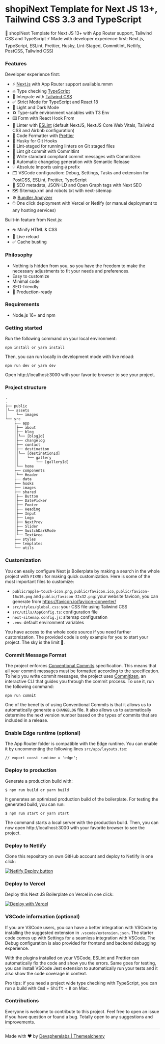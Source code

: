 # shopiNext Template for Next JS 13+, Tailwind CSS 3.3 and TypeScript

🚀 shopiNext Template for Next JS 13+ with App Router support, Tailwind CSS and TypeScript ⚡️ Made with developer 
experience first: Next.js, TypeScript, ESLint, Prettier, Husky, Lint-Staged, Commitlint, Netlify, PostCSS, Tailwind CSS)

### Features

Developer experience first:

- ⚡ [Next.js](https://nextjs.org) with App Router support available.mmm
- 🔥 Type checking [TypeScript](https://www.typescriptlang.org)
- 💎 Integrate with [Tailwind CSS](https://tailwindcss.com)
- ✅ Strict Mode for TypeScript and React 18
- 🌈 Light and Dark Mode 
- ♻️ Type-safe environment variables with T3 Env
- ⌨️ Form with React Hook From
- 📏 Linter with [ESLint](https://eslint.org) (default NextJS, NextJS Core Web Vitals, Tailwind CSS and Airbnb configuration)
- 💖 Code Formatter with [Prettier](https://prettier.io)
- 🦊 Husky for Git Hooks
- 🚫 Lint-staged for running linters on Git staged files
- 🚓 Lint git commit with Commitlint
- 📓 Write standard compliant commit messages with Commitizen
- 🎁 Automatic changelog generation with Semantic Release
- 💡 Absolute Imports using `@` prefix
- 🗂 VSCode configuration: Debug, Settings, Tasks and extension for PostCSS, ESLint, Prettier, TypeScript
- 🤖 SEO metadata, JSON-LD and Open Graph tags with Next SEO
- 🗺️ Sitemap.xml and robots.txt with next-sitemap
- ⚙️ [Bundler Analyzer](https://www.npmjs.com/package/@next/bundle-analyzer)
- 🖱️ One click deployment with Vercel or Netlify (or manual deployment to any hosting services)

Built-in feature from Next.js:
- ☕ Minify HTML & CSS
- 💨 Live reload
- ✅ Cache busting

### Philosophy

- Nothing is hidden from you, so you have the freedom to make the necessary adjustments to fit your needs and preferences.
- Easy to customize
- Minimal code
- SEO-friendly
- 🚀 Production-ready

### Requirements

- Node.js 16+ and npm

### Getting started

Run the following command on your local environment:

```shell
npm install or yarn install
```

Then, you can run locally in development mode with live reload:

```shell
npm run dev or yarn dev
```

Open http://localhost:3000 with your favorite browser to see your project.

### Project structure

```shell
.
.
├── public
│└── assets
│    └── images
└── src
    ├── app
    │├── about
    │├── blog
    ││└── [blogId]
    │├── changelog
    │├── contact
    │├── destination
    ││└── [destinationId]
    ││    └── gallery
    ││        └── [galleryId]
    │└── home
    ├── components
    │└── Header
    ├── data
    ├── hooks
    ├── images
    ├── shared
    │├── Button
    │├── DatePicker
    │├── Footer
    │├── Heading
    │├── Input
    │├── Logo
    │├── NextPrev
    │├── Slider
    │├── SwitchDarkMode
    │└── TextArea
    ├── styles
    ├── templates
    └── utils
```

### Customization

You can easily configure Next js Boilerplate by making a search in the whole project with `FIXME:` for making quick customization. Here is some of the most important files to customize:

- `public/apple-touch-icon.png`, `public/favicon.ico`, `public/favicon-16x16.png` and `public/favicon-32x32.png`: your website favicon, you can generate from https://favicon.io/favicon-converter/
- `src/styles/global.css`: your CSS file using Tailwind CSS
- `src/utils/AppConfig.ts`: configuration file
- `next-sitemap.config.js`: sitemap configuration
- `.env`: default environment variables

You have access to the whole code source if you need further customization. The provided code is only example for you to start your project. The sky is the limit 🚀.

### Commit Message Format

The project enforces [Conventional Commits](https://www.conventionalcommits.org/) specification. This means that all your commit messages must be formatted according to the specification. To help you write commit messages, the project uses [Commitizen](https://github.com/commitizen/cz-cli), an interactive CLI that guides you through the commit process. To use it, run the following command:

```shell
npm run commit
```

One of the benefits of using Conventional Commits is that it allows us to automatically generate a `CHANGELOG` file. It also allows us to automatically determine the next version number based on the types of commits that are included in a release.

### Enable Edge runtime (optional)

The App Router folder is compatible with the Edge runtime. You can enable it by uncommenting the following lines `src/app/layouts.tsx`:

```tsx
// export const runtime = 'edge';
```

### Deploy to production

Generate a production build with:

```shell
$ npm run build or yarn build
```

It generates an optimized production build of the boilerplate. For testing the generated build, you can run:

```shell
$ npm run start or yarn start
```

The command starts a local server with the production build. Then, you can now open http://localhost:3000 with your favorite browser to see the project.

### Deploy to Netlify

Clone this repository on own GitHub account and deploy to Netlify in one click:

[![Netlify Deploy button](https://www.netlify.com/img/deploy/button.svg)](https://app.netlify.com/start/deploy?repository=)

### Deploy to Vercel

Deploy this Next JS Boilerplate on Vercel in one click:

[![Deploy with Vercel](https://vercel.com/button)](https://vercel.com/new/clone?repository-url=)

### VSCode information (optional)

If you are VSCode users, you can have a better integration with VSCode by installing the suggested extension in `.vscode/extension.json`. The starter code comes up with Settings for a seamless integration with VSCode. The Debug configuration is also provided for frontend and backend debugging experience.

With the plugins installed on your VSCode, ESLint and Prettier can automatically fix the code and show you the errors. Same goes for testing, you can install VSCode Jest extension to automatically run your tests and it also show the code coverage in context.

Pro tips: if you need a project wide type checking with TypeScript, you can run a build with <kbd>Cmd</kbd> + <kbd>Shift</kbd> + <kbd>B</kbd> on Mac.

### Contributions

Everyone is welcome to contribute to this project. Feel free to open an issue if you have question or found a bug. Totally open to any suggestions and improvements.

---
Made with ♥ by [Devspherelabs | Themealchemy](https://www.themealchemy.com)
